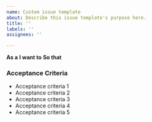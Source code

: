 ```yaml
---
name: Custom issue template
about: Describe this issue template's purpose here.
title: ''
labels: ''
assignees: ''

---
```


**As a**
**I want to**
**So that**

### Acceptance Criteria
- Acceptance criteria 1
- Acceptance criteria 2
- Acceptance criteria 3
- Acceptance criteria 4
- Acceptance criteria 5
